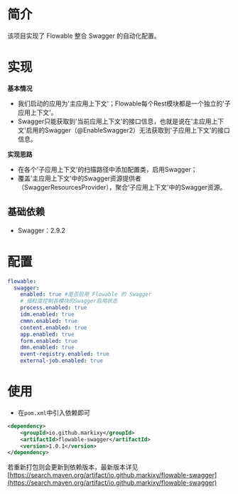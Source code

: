 # 简介
该项目实现了 Flowable 整合 Swagger 的自动化配置。

# 实现
**基本情况**
- 我们启动的应用为'主应用上下文'；Flowable每个Rest模块都是一个独立的'子应用上下文'。
- Swagger只能获取到'当前应用上下文'的接口信息，也就是说在'主应用上下文'启用的Swagger（@EnableSwagger2）无法获取到'子应用上下文'的接口信息。

**实现思路**
- 在各个'子应用上下文'的扫描路径中添加配置类，启用Swagger；
- 覆盖'主应用上下文'中的Swagger资源提供者（SwaggerResourcesProvider），聚合'子应用上下文'中的Swagger资源。

## 基础依赖
- Swagger：2.9.2

# 配置
```yaml
flowable:
  swagger:
    enabled: true #是否启用 Flowable 的 Swagger
    # 细粒度控制各模块的Swagger启用状态
    process.enabled: true
    idm.enabled: true
    cmmn.enabled: true
    content.enabled: true
    app.enabled: true
    form.enabled: true
    dmn.enabled: true
    event-registry.enabled: true
    external-job.enabled: true
```

# 使用
- 在`pom.xml`中引入依赖即可
```xml
<dependency>
    <groupId>io.github.markixy</groupId>
    <artifactId>flowable-swagger</artifactId>
    <version>1.0.1</version>
</dependency>
```
若重新打包则会更新到依赖版本，最新版本详见 [https://search.maven.org/artifact/io.github.markixy/flowable-swagger](https://search.maven.org/artifact/io.github.markixy/flowable-swagger)